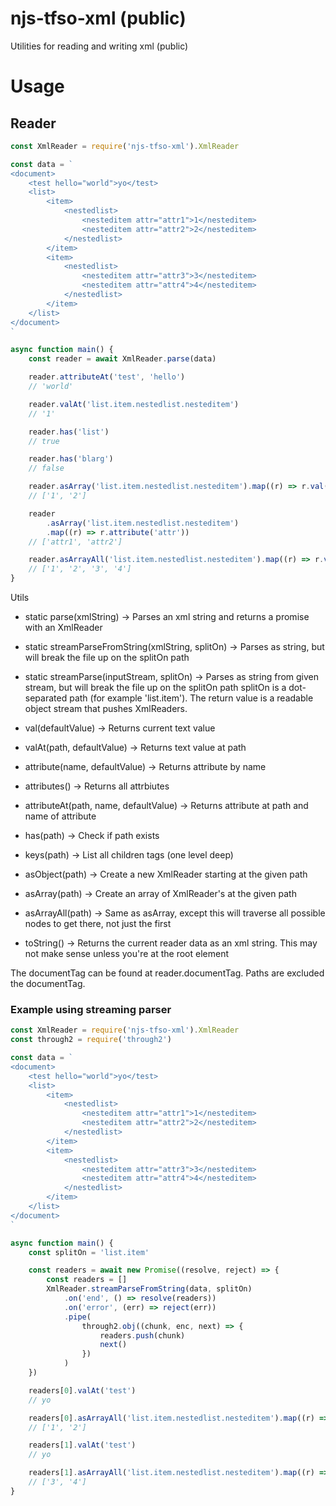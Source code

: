 # njs-tfso-xml (public)

Utilities for reading and writing xml (public)

# Usage

## Reader

```js
const XmlReader = require('njs-tfso-xml').XmlReader

const data = `
<document>
    <test hello="world">yo</test>
    <list>
        <item>
            <nestedlist>
                <nesteditem attr="attr1">1</nesteditem>
                <nesteditem attr="attr2">2</nesteditem>
            </nestedlist>
        </item>
        <item>
            <nestedlist>
                <nesteditem attr="attr3">3</nesteditem>
                <nesteditem attr="attr4">4</nesteditem>
            </nestedlist>
        </item>
    </list>
</document>
`

async function main() {
    const reader = await XmlReader.parse(data)

    reader.attributeAt('test', 'hello')
    // 'world'

    reader.valAt('list.item.nestedlist.nesteditem')
    // '1'

    reader.has('list')
    // true

    reader.has('blarg')
    // false

    reader.asArray('list.item.nestedlist.nesteditem').map((r) => r.val())
    // ['1', '2']

    reader
        .asArray('list.item.nestedlist.nesteditem')
        .map((r) => r.attribute('attr'))
    // ['attr1', 'attr2']

    reader.asArrayAll('list.item.nestedlist.nesteditem').map((r) => r.val())
    // ['1', '2', '3', '4']
}
```

Utils

- static parse(xmlString) -> Parses an xml string and returns a promise with an XmlReader
- static streamParseFromString(xmlString, splitOn) -> Parses as string, but will break the file up on the splitOn path
- static streamParse(inputStream, splitOn) -> Parses as string from given stream, but will break the file up on the splitOn path
  splitOn is a dot-separated path (for example 'list.item').
  The return value is a readable object stream that pushes XmlReaders.

- val(defaultValue) -> Returns current text value
- valAt(path, defaultValue) -> Returns text value at path
- attribute(name, defaultValue) -> Returns attribute by name
- attributes() -> Returns all attrbiutes
- attributeAt(path, name, defaultValue) -> Returns attribute at path and name of attribute
- has(path) -> Check if path exists
- keys(path) -> List all children tags (one level deep)
- asObject(path) -> Create a new XmlReader starting at the given path
- asArray(path) -> Create an array of XmlReader's at the given path
- asArrayAll(path) -> Same as asArray, except this will traverse all possible nodes to get there, not just the first
- toString() -> Returns the current reader data as an xml string. This may not make sense unless you're at the root element

The documentTag can be found at reader.documentTag. Paths are excluded the documentTag.

### Example using streaming parser

```js
const XmlReader = require('njs-tfso-xml').XmlReader
const through2 = require('through2')

const data = `
<document>
    <test hello="world">yo</test>
    <list>
        <item>
            <nestedlist>
                <nesteditem attr="attr1">1</nesteditem>
                <nesteditem attr="attr2">2</nesteditem>
            </nestedlist>
        </item>
        <item>
            <nestedlist>
                <nesteditem attr="attr3">3</nesteditem>
                <nesteditem attr="attr4">4</nesteditem>
            </nestedlist>
        </item>
    </list>
</document>
`

async function main() {
    const splitOn = 'list.item'

    const readers = await new Promise((resolve, reject) => {
        const readers = []
        XmlReader.streamParseFromString(data, splitOn)
            .on('end', () => resolve(readers))
            .on('error', (err) => reject(err))
            .pipe(
                through2.obj((chunk, enc, next) => {
                    readers.push(chunk)
                    next()
                })
            )
    })

    readers[0].valAt('test')
    // yo

    readers[0].asArrayAll('list.item.nestedlist.nesteditem').map((r) => r.val())
    // ['1', '2']

    readers[1].valAt('test')
    // yo

    readers[1].asArrayAll('list.item.nestedlist.nesteditem').map((r) => r.val())
    // ['3', '4']
}
```
